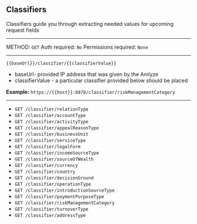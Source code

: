 ## Classifiers

Classifiers guide you through extracting needed values for upcoming request fields

---

METHOD: `GET`
Auth required: `No`
Permissions required: `None`

---

 `{{baseUrl}}/classifier/{{classifierValue}}`
 * baseUrl- provided IP address that was given by the Amlyze
 * classifierValue   - a particular classifier provided below should be placed

 
<b>Example:</b> `https://{{host}}:8878/classifier/riskManagementCategory`

---

* `GET /classifier/relationType`
* `GET /classifier/accountType`
* `GET /classifier/activityType`
* `GET /classifier/appealReasonType`
* `GET /classifier/businessUnit`
* `GET /classifier/serviceType`
* `GET /classifier/legalForm`
* `GET /classifier/incomeSourceType`
* `GET /classifier/sourceOfWealth`
* `GET /classifier/currency`
* `GET /classifier/country`
* `GET /classifier/decisionGround`
* `GET /classifier/operationType`
* `GET /classifier/introductionSourceType`
* `GET /classifier/paymentPurposeType`
* `GET /classifier/riskManagementCategory`
* `GET /classifier/turnoverType`
* `GET /classifier/addressType`
